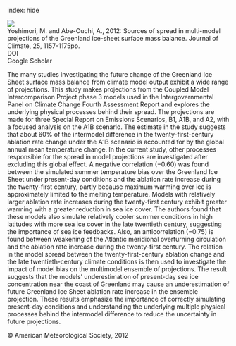 index: hide

<div class="Citation">
    <div class="Citation-thumb CitationThumb-linked"  data-href="https://doi.org/10.1175/2011jcli4011.1">
      <img src="https://static.claimspace.cloud/climate-study-static/refs/thumbs/13/Yoshimori_and_AbeOuchi_2012-thumb.png" />
    </div>

  <div class="Citation-body">
    <div class="Citation-text">Yoshimori, M. and Abe-Ouchi, A., 2012: Sources of spread in multi-model projections of the Greenland ice-sheet surface mass balance. <span class="Article-journal">Journal of Climate, </span><span class="Article-volume">25, </span>1157-1175pp.</div>
    <div class="Citation-links">
      <div class="CitationLink" data-href="https://doi.org/10.1175/2011jcli4011.1">
        <div class="CitationLink-icon CitationLink-Doi"></div>
        <div class="CitationLink-text">DOI</div>
      </div>
      <div class="CitationLink" data-href="https://scholar.google.com/scholar?q=10.1175/2011jcli4011.1">
        <div class="CitationLink-icon CitationLink-Scholar"></div>
        <div class="CitationLink-text">Google Scholar</div>
      </div>
    </div>
  </div>
</div>

The many studies investigating the future change of the Greenland Ice Sheet surface mass balance from climate model output exhibit a wide range of projections. This study makes projections from the Coupled Model Intercomparison Project phase 3 models used in the Intergovernmental Panel on Climate Change Fourth Assessment Report and explores the underlying physical processes behind their spread. The projections are made for three Special Report on Emissions Scenarios, B1, A1B, and A2, with a focused analysis on the A1B scenario. The estimate in the study suggests that about 60% of the intermodel difference in the twenty-first-century ablation rate change under the A1B scenario is accounted for by the global annual mean temperature change. In the current study, other processes responsible for the spread in model projections are investigated after excluding this global effect. A negative correlation (−0.60) was found between the simulated summer temperature bias over the Greenland Ice Sheet under present-day conditions and the ablation rate increase during the twenty-first century, partly because maximum warming over ice is approximately limited to the melting temperature. Models with relatively larger ablation rate increases during the twenty-first century exhibit greater warming with a greater reduction in sea ice cover. The authors found that these models also simulate relatively cooler summer conditions in high latitudes with more sea ice cover in the late twentieth century, suggesting the importance of sea ice feedbacks. Also, an anticorrelation (−0.75) is found between weakening of the Atlantic meridional overturning circulation and the ablation rate increase during the twenty-first century. The relation in the model spread between the twenty-first-century ablation change and the late twentieth-century climate conditions is then used to investigate the impact of model bias on the multimodel ensemble of projections. The result suggests that the models’ underestimation of present-day sea ice concentration near the coast of Greenland may cause an underestimation of future Greenland Ice Sheet ablation rate increase in the ensemble projection. These results emphasize the importance of correctly simulating present-day conditions and understanding the underlying multiple physical processes behind the intermodel difference to reduce the uncertainty in future projections.

<div class="Citation-copy">
&copy; American Meteorological Society, 2012
</div>